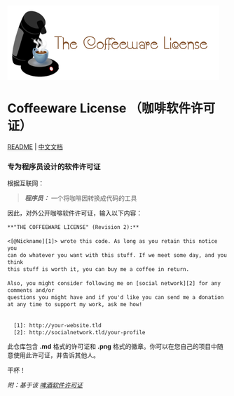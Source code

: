 ![coffeeware-logo][1]

# Coffeeware License （咖啡软件许可证）

[README](README.md) | [中文文档](README_zh.md)

### 专为程序员设计的软件许可证

根据互联网：

> ***程序员：*** 一个将咖啡因转换成代码的工具

因此，对外公开咖啡软件许可证，输入以下内容：

    **"THE COFFEEWARE LICENSE" (Revision 2):**
    
    <[@Nickname][1]> wrote this code. As long as you retain this notice you
    can do whatever you want with this stuff. If we meet some day, and you think 
    this stuff is worth it, you can buy me a coffee in return. 
    
    Also, you might consider following me on [social network][2] for any comments and/or 
    questions you might have and if you'd like you can send me a donation 
    at any time to support my work, ask me how!
    
    
      [1]: http://your-website.tld
      [2]: http://socialnetwork.tld/your-profile

此仓库包含 **.md** 格式的许可证和 **.png** 格式的徽章。你可以在您自己的项目中随意使用此许可证，并告诉其他人。 

干杯！

*附：基于该 [啤酒软件许可证][2]*

  [1]: coffeeware-logo.png
  [2]: https://en.wikipedia.org/wiki/Beerware
